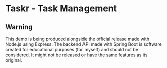 # Taskr - Task Management

## Warning

This demo is being produced alongside the official release made with Node.js using Express.
The backend API made with Spring Boot is software created for educational purposes (for myself) and should not
be considered. It might not be released or have the same features as its original.
